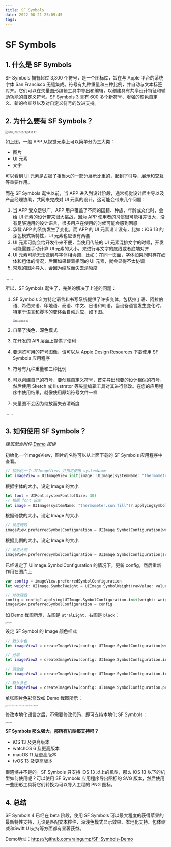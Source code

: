 ```yaml
---
title: SF Symbols
date: 2022-08-21 23:09:45
tags:
---
```


# SF Symbols

## 1. 什么是 SF Symbols

SF Symbols 拥有超过 3,300 个符号，是一个图标库，旨在与 Apple 平台的系统字体 San Francisco 无缝集成。符号有九种重量和三种比例，并自动与文本标签对齐。它们可以在矢量图形编辑工具中导出和编辑，以创建具有共享设计特征和辅助功能的自定义符号。SF Symbols 3 具有 600 多个新符号、增强的颜色自定义、新的检查器以及对自定义符号的改进支持。

<!--more-->

## 2. 为什么要有 SF Symbols？

<img src="https://raingump-image-bucket.oss-cn-shenzhen.aliyuncs.com/iShot_2022-05-16_14.56.42.png" alt="iShot_2022-05-16_14.56.42" style="zoom:50%;" />

如上图，一般 APP 从视觉元素上可以简单分为三大类：

- 图片
- UI 元素
- 文字

可以看到 UI 元素是占据了相当大的一部分展示比重的，起到了引导、展示和交互等重要作用。

而在 SF Symbols 诞生以前，当 APP 进入到设计阶段，通常视觉设计师主导以及产品经理协助，共同来完成对 UI 元素的设计，这可能会带来几个问题：

1. 当 APP 受众足够广，APP 用户覆盖了不同的国籍、种族、年龄或文化时，会给 UI 元素的设计带来很大挑战，因为 APP 使用者的习惯很可能相差很大，没有足够通用的设计语言，很多用户在使用的时候可能会感到困惑
2. 承载 APP 的系统发生了变化，而 APP 的 UI 元素设计没有，比如：iOS 13 的深色模式新特性，UI 元素也应该有两套
3. UI 元素可能会给开发带来不便，当使用传统的 UI 元素混排文字的时候，开发可能需要手动计算 UI 元素的大小，来进行与文字的底线或者底端对齐
4. UI 元素可能无法做到与字体相协调，比如：在同一页面，字体如果同时存在细体和粗体的情况，后面如果跟着相同的 UI 元素，就会显得不太协调
5. 常规的图片导入，会因为缩放而失去清晰度

……



所以，SF Symbols 诞生了，完美的解决了上述的问题：

1. SF Symbols 3 为特定语言和书写系统提供了许多变体，包括拉丁语、阿拉伯语、希伯来语、印地语、泰语、中文、日语和韩语。当设备语言发生变化时，特定于语言和脚本的变体会自动适应，如下图。

   <img src="https://raingump-image-bucket.oss-cn-shenzhen.aliyuncs.com/localized_2x.png" alt="localized_2x" style="zoom:50%;" />

2. 自带了浅色、深色模式

3. 在开发的 API 层面上提供了便利

4. 要浏览可用的符号图像，请可以从 [Apple Design Resources](https://developer.apple.com/design/resources/) 下载使用 SF Symbols 应用程序

5. 符号有九种重量和三种比例

6. 可以创建自己的符号，要创建自定义符号，首先导出想要的设计相似的符号，然后使用 Sketch 或 Illustrator 等矢量编辑工具对其进行修改。在您的应用程序中使用结果，就像使用原始符号文件一样

7. 矢量图不会因为缩放而失去清晰度

……



## 3. 如何使用 SF Symbols？

*建议配合附件 [Demo](https://github.com/raingump/SF-Symbols-Demo) 阅读*

初始化一个ImageView，图片的名称可以从上面下载的 SF Symbols 应用程序中查看。

```swift
// 初始化一个 UIImageView，并指定使用 systemName
let imageView = UIImageView.init(image: UIImage(systemName: "thermometer.sun.fill"))
```



根据字体的大小，设定 Image 的大小

```swift
let font = UIFont.systemFont(ofSize: 30)
// 根据 font 设定
let image = UIImage(systemName: "thermometer.sun.fill")?.applyingSymbolConfiguration(.init(font: font))
```



根据磅数的大小，设定 Image 的大小

```swift
// 设定磅数
imageView.preferredSymbolConfiguration = UIImage.SymbolConfiguration(weight: .regular)
```



根据比例的大小，设定 Image 的大小

```swift
// 设定比例
imageView.preferredSymbolConfiguration = UIImage.SymbolConfiguration(scale: .medium)
```



已经设定了 UIImage.SymbolConfiguration 的情况下，更新 config，然后重新作用在图片上

```swift
var config = imageView.preferredSymbolConfiguration
let weight: UIImage.SymbolWeight = UIImage.SymbolWeight(rawValue: value) ?? .medium

// 修改磅数
config = config?.applying(UIImage.SymbolConfiguration.init(weight: weight))
imageView.preferredSymbolConfiguration = config

```

如 Demo 截图所示，左图是 `utralLight`，右图是 `black`：

<img src="https://raingump-image-bucket.oss-cn-shenzhen.aliyuncs.com/IMG_2964.JPEG" alt="IMG_2964" style="zoom: 25%;" />



设定 SF Symbol 的 Image 颜色样式

```swift
// 默认单色
let imageView1 = createImageView(config: UIImage.SymbolConfiguration(weight: .ultraLight))

// 分层
let imageView2 = createImageView(config: UIImage.SymbolConfiguration.init(hierarchicalColor: .systemBlue).applying(UIImage.SymbolConfiguration(weight: .light)))

// 调色盘
let imageView3 = createImageView(config: UIImage.SymbolConfiguration.init(paletteColors: [.systemTeal, .red, .brown]).applying(UIImage.SymbolConfiguration(weight: .black)))

// 默认多色
let imageView4 = createImageView(config: UIImage.SymbolConfiguration.preferringMulticolor().applying(UIImage.SymbolConfiguration(weight: .black)))

```

单张图片色彩修改如 Demo 截图所示：

<img src="https://raingump-image-bucket.oss-cn-shenzhen.aliyuncs.com/Simulator Screen Shot - iPhone 13 - 2022-08-02 at 19.04.10.png" alt="Simulator Screen Shot - iPhone 13 - 2022-08-02 at 19.04.10" style="zoom: 25%;" />



修改本地化语言之后，不需要修改代码，即可支持本地化 SF Symbols：

<img src="https://raingump-image-bucket.oss-cn-shenzhen.aliyuncs.com/IMG_2965.JPEG" alt="IMG_2965" style="zoom: 25%;" />





**SF Symbols 那么强大，那所有机型都支持吗？**

- iOS 13 及更高版本
- watchOS 6 及更高版本
- macOS 11 及更高版本
- tvOS 13 及更高版本

很遗憾并不是的。SF Symbols 只支持 iOS 13 以上的机型，那么 iOS 13 以下的机型如何使用呢？可以使用 SF Symbols 应用程序导出图标的 SVG 版本，然后使用一些图形工具将它们转换为可以导入工程的 PNG 图标。



## 4. 总结

SF Symbols 4 已经在 beta 阶段，使用 SF Symbols 可以最大程度的获得苹果的最新特性支持，无论是匹配文本控件、深浅色模式显示效果、本地化支持、包体缩减和Swift UI支持等方面都有显著获益。



Demo地址：https://github.com/raingump/SF-Symbols-Demo
